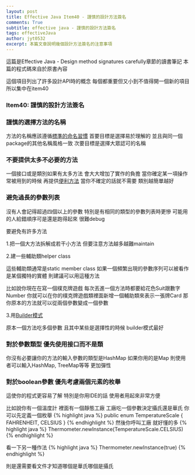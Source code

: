 ```yaml
---
layout: post
title: Effective Java Item40 - 謹慎的設計方法簽名
comments: True 
subtitle: effective java - 謹慎的設計方法簽名
tags: effectiveJava
author: jyt0532
excerpt: 本篇文章說明幾個設計方法簽名的注意事項
---
```


這篇是Effective Java - Design method signatures carefully章節的讀書筆記 本篇的程式碼來自於原書內容

這個項目列出了許多設計API時的概念 每個都重要但又小到不值得開一個新的項目 所以集中在item40


### Item40: 謹慎的設計方法簽名

### 謹慎的選擇方法的名稱

方法的名稱應該遵循[標準的命名習慣](/2018/01/28/adhere-to-generally-accepted-naming-conventions/) 首要目標是選擇易於理解的 並且與同一個package的其他名稱風格一致
次要目標是選擇大眾認可的名稱

### 不要提供太多不必要的方法

一個接口或是類別如果有太多方法 會大大增加了實作的負擔 當你確定某一項操作常被用到的時候 再提供[便利方法](https://stackoverflow.com/questions/19063652/what-is-a-convenience-method-in-java) 當你不確定的話就不需要 類別越簡單越好

### 避免過長的參數列表

沒有人會記得超過四個以上的參數 特別是有相同的類型的參數列表時更慘 可能用的人給錯順序可是還是跑得起來 很難debug

要避免有許多方法

1.把一個大方法拆解成若干小方法 但要注意方法越多越難maintain

2.建一些輔助類helper class 

這些輔助類通常是static member class 如果一個頻繁出現的參數序列可以被看作是某個獨特的實體 則建議可以用這種方法

比如說你現在在寫一個樸克牌遊戲 每次丟進一個方法時都要給花色Suit跟數字Number 
你就可以在你的樸克牌遊戲類裡面新增一個輔助類來表示一張牌Card 那你原本的方法就可以從兩個參數變成一個參數

3.用[Builder模式](/2017/06/29/builder/)

原本一個方法吃多個參數 且其中某些是選擇性的時候 builder模式最好

### 對於參數類型 優先使用接口而不是類
你沒有必要讓你的方法的輸入參數的類型是HashMap 如果你用的是Map 則使用者可以輸入HashMap, TreeMap等等 更加彈性

### 對於boolean參數 優先考慮兩個元素的枚舉

這使你的程式更容易了解 特別是你用IDE的話 使用者用起來非常方便

比如說你有一個溫度計 裡面有一個靜態工廠 工廠吃一個參數決定攝氏還是華氏 你可以先定義一個枚舉
{% highlight java %}
public enum TemperatureScale { FAHRENHEIT, CELSIUS }
{% endhighlight %}
然後你呼叫工廠 就好懂的多
{% highlight java %}
Thermometer.newInstance(TemperatureScale.CELSIUS)
{% endhighlight %}

看一下另一種作法
{% highlight java %}
Thermometer.newInstance(true) 
{% endhighlight %}

則是還需要看文件才知道哪個是華氏哪個是攝氏














